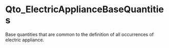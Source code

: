 # Qto_ElectricApplianceBaseQuantities

Base quantities that are common to the definition of all occurrences of electric appliance.
